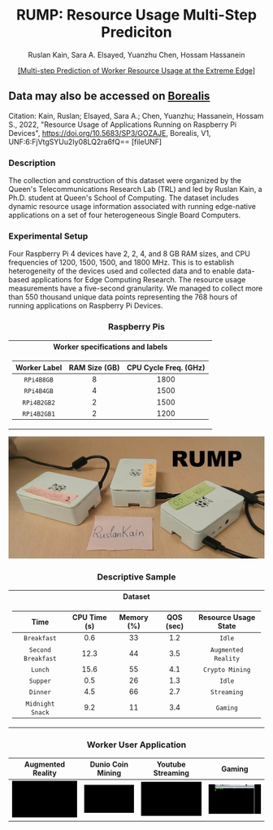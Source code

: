 <div align="center">
<h1> RUMP: Resource Usage Multi-Step Prediciton</h1>
<!-- <--!span><font size="5", > Multi-Step Prediciton of Worker Resource Usage at the Extreme Edge
</font></span> -->
  
  Ruslan Kain, Sara A. Elsayed, Yuanzhu Chen, Hossam Hassanein 
<!-- <a href="https://www.researchgate.net/publication/363157892_Multi-step_Prediction_of_Worker_Resource_Usage_at_the_Extreme_Edge">Ruslan Kain</a> -->
<div><a href="https://www.researchgate.net/publication/363157892_Multi-step_Prediction_of_Worker_Resource_Usage_at_the_Extreme_Edge">[Multi-step Prediction of Worker Resource Usage at the Extreme Edge]</a></div> 

</div>


## Data may also be accessed on [Borealis](https://borealisdata.ca/dataset.xhtml?persistentId=doi:10.5683/SP3/GOZAJE)
 
Citation: Kain, Ruslan; Elsayed, Sara A.; Chen, Yuanzhu; Hassanein, Hossam S., 2022, "Resource Usage of Applications Running on Raspberry Pi Devices", https://doi.org/10.5683/SP3/GOZAJE, Borealis, V1, UNF:6:FjVtgSYUu2Iy08LQ2ra6fQ== [fileUNF]


### Description

The collection and construction of this dataset were organized by the Queen's Telecommunications Research Lab (TRL) and led by Ruslan Kain, a Ph.D. student at Queen's School of Computing. The dataset includes dynamic resource usage information associated with running edge-native applications on a set of four heterogeneous Single Board Computers.
  
### Experimental Setup

Four Raspberry Pi 4 devices have 2, 2, 4, and 8 GB RAM sizes, and CPU frequencies of 1200, 1500, 1500, and 1800 MHz. This is to establish heterogeneity of the devices used and collected data and to enable data-based applications for Edge Computing Research. The resource usage measurements have a five-second granularity. We managed to collect more than 550 thousand unique data points representing the 768 hours of running applications on Raspberry Pi Devices.



<div align="center">
  
### Raspberry Pis  
<table>
<tr><th> Worker specifications and labels </th></tr>
<tr><td>

|       Worker Label     |       RAM Size (GB)     |    CPU Cycle Freq. (GHz)    |
|:----------------:|:-----------------:|:---------------:|
|    `RPi4B8GB`    |        8       |   1800   | 
|     `RPi4B4GB`    |        4       |   1500    |
|     `RPi4B2GB2`     |        2       |    1500    |  
|      `RPi4B2GB1`     |        2       |    1200    | 
 

</td></tr> </table>

<td><img src=figures/RPis.jpg/></td>


### Descriptive Sample

<table>
<tr><th>Dataset </th></tr>
<tr><td>

|       Time      |       CPU Time (s)     |    Memory (%)    |    QOS (sec)    | Resource Usage State     | 
|:----------------:|:-----------------:|:---------------:| :---------------:|  :---------------:| 
|    `Breakfast`    |        0.6       |   33   |    1.2   |   `Idle`   |  
|     `Second Breakfast`    |        12.3       |   44    |    3.5   | `Augmented Reality` |
|     `Lunch`     |        15.6       |    55    |    4.1   | `Crypto Mining` |  
|      `Supper`     |        0.5       |    26    |    1.3   |  `Idle` |  
|     `Dinner` |        4.5       |     66    |    2.7   |   `Streaming` | 
|     `Midnight Snack`    |     9.2    |    11     |    3.4   |   `Gaming`   |  

</td></tr> </table>

### Worker User Application

|       Augmented Reality      |       Dunio Coin Mining     |    Youtube Streaming    |       Gaming      |
|:----------------------------:|:---------------------------:|:-----------------------:| :----------------:|
| <img src='figures/AR on RPi 400.gif' width="100%"/>   | <img src=figures/Mining.gif width="100%"/> | <img src=figures/Stream.gif width="100%"/> | <img src=figures/Game.gif width="100%"/>  |

</div>

